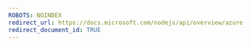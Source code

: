 ```yaml
---
ROBOTS: NOINDEX
redirect_url: https://docs.microsoft.com/nodejs/api/overview/azure
redirect_document_id: TRUE 
---
```

